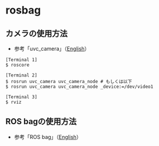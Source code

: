 # rosbag
## カメラの使用方法
* 参考「uvc_camera」（[English](http://wiki.ros.org/uvc_camera)）
```
[Terminal 1]
$ roscore

[Terminal 2]
$ rosrun uvc_camera uvc_camera_node # もしくは以下
$ rosrun uvc_camera uvc_camera_node _device:=/dev/video1

[Terminal 3]
$ rviz
```

## ROS bagの使用方法
* 参考「ROS bag」（[English](http://wiki.ros.org/rosbag/Commandline)）





